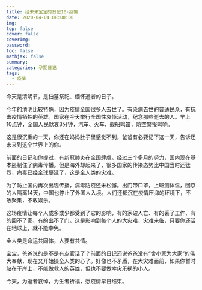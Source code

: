 ```yaml
---
title: 给未来宝宝的日记10-疫情
date: 2020-04-04 08:00:00
img: 
top: false
cover: false
coverImg: 
password: 
toc: false
mathjax: false
summary: 
categories: 孕期日记
tags:
  - 疫情
---
```


今天是清明节，是扫墓祭祀、缅怀逝者的日子。

今年的清明比较特殊，因为疫情全国很多人去世了。有染病去世的普通民众，有抗击疫情牺牲的英雄。国家在今天举行全国性哀悼活动，纪念那些逝去的人。早上10点钟，全国人民默哀3分钟，汽车、火车、舰船鸣笛，防空警报鸣响。

这是很沉重的一天，你还在妈妈肚子里感觉不到，爸爸有必要记下这一天，告诉还未来到这个世界上的你。

前面的日记和你提过，有新冠肺炎在全国肆虐。经过三个多月的努力，国内现在基本遏制住了病毒传播。但是海外却起来了，很多国家的传染态势比中国当时还猛烈，病毒已经全球蔓延了，这是全人类的灾难。

为了防止国内再次出现传播，病毒防疫还未松懈。出门带口罩，上班测体温，回京的人隔离14天，中国也停止了外国人入境。人们还都沉在疫情压抑的环境下，不敢聚集，不敢娱乐。

这场疫情让每个人或多或少都受到了它的影响，有的家破人亡、有的丢了工作、有的回不了家、有的出不了门。这是影响到每个人的大灾难，灾难来临，只要你还活在地球上，就不能幸免。

全人类是命运共同体，人要有共情。

宝宝，爸爸说的是不是有点官话了？前面的日记还说爸爸没有“舍小家为大家”的伟大奉献，现在又开始操全人类的心了。好像也不矛盾，在大灾难面前，如果你暂时站在干岸上，不能做救人的英雄，但也不要做幸灾乐祸的小人。

今天，为逝者哀悼，为生者祈福，愿疫情早日结束。

